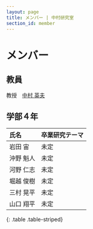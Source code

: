 ```yaml
---
layout: page
title: メンバー | 中村研究室
section_id: member
---
```

# メンバー

## 教員
教授　[中村 英夫](nakamura)

## 学部４年

|氏名|卒業研究テーマ|
|:-|:-|
|岩田 宙|未定|
|沖野 魁人|未定|
|河野 仁志|未定|
|堀越 俊樹|未定|
|三村 晃平|未定|
|山口 翔平|未定|
{: .table .table-striped}

